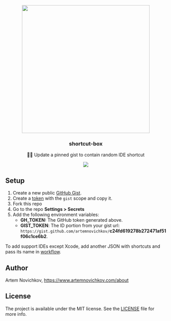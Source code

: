 <p align="center">
  <img width=400 src=".github/example.png">
  <h3 align="center">shortcut-box</h3>
  <p align="center">👨‍💻 Update a pinned gist to contain random IDE shortcut</p>
  <p align="center">
    <a href="https://github.com/artemnovichkov/shortcut-box/actions/workflows/schedule.yml">
      <img src="https://github.com/artemnovichkov/shortcut-box/actions/workflows/schedule.yml/badge.svg">
    </a>
  </p>
</p>

## Setup

1. Create a new public [GitHub Gist](https://gist.github.com).
1. Create a [token](https://github.com/settings/tokens/new) with the `gist` scope and copy it.
3. Fork this repo
4. Go to the repo **Settings > Secrets**
5. Add the following environment variables:
   - **GH_TOKEN:** The GitHub token generated above.
   - **GIST_TOKEN**: The ID portion from your gist url: `https://gist.github.com/artemnovichkov/`**c24fd619278b272471af51f06c1ce6b2**.
 
 To add support IDEs except Xcode, add another JSON with shortcuts and pass its name in [workflow](https://github.com/artemnovichkov/shortcut-box/blob/69bf2231c5c96c11924854d7f562a49b7b80a503/.github/workflows/schedule.yml#L16).
 

## Author

Artem Novichkov, https://www.artemnovichkov.com/about

## License

The project is available under the MIT license. See the [LICENSE](./LICENSE) file for more info.
